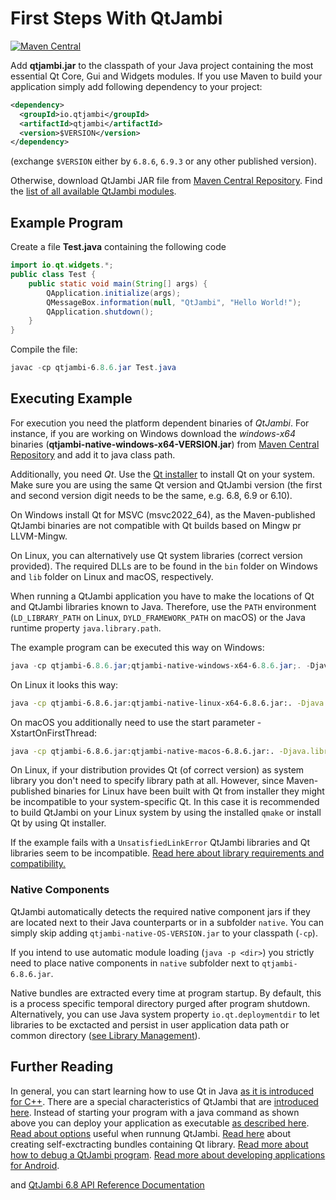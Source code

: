 # First Steps With QtJambi

[![Maven Central](https://maven-badges.sml.io/sonatype-central/io.qtjambi/qtjambi/badge.svg)](https://central.sonatype.com/artifact/io.qtjambi/qtjambi)

Add **qtjambi.jar** to the classpath of your Java project containing the most 
essential Qt Core, Gui and Widgets modules. If you use Maven to build your application simply add following dependency
to your project:

```xml
<dependency>
  <groupId>io.qtjambi</groupId>
  <artifactId>qtjambi</artifactId>
  <version>$VERSION</version>
</dependency>
```
(exchange `$VERSION` either by `6.8.6`, `6.9.3` or any other published version).

Otherwise, download QtJambi JAR file from [Maven Central Repository](https://search.maven.org/artifact/io.qtjambi/qtjambi/).
Find the [list of all available QtJambi modules](www/Modules.md).

## Example Program

Create a file **Test.java** containing the following code

``` java
import io.qt.widgets.*;
public class Test {
    public static void main(String[] args) {
        QApplication.initialize(args);
        QMessageBox.information(null, "QtJambi", "Hello World!");
        QApplication.shutdown();
    }
}
```

Compile the file:

``` powershell
javac -cp qtjambi-6.8.6.jar Test.java
```

## Executing Example

For execution you need the platform dependent binaries of *QtJambi*. 
For instance, if you are working on Windows download the *windows-x64* binaries (**qtjambi-native-windows-x64-VERSION.jar**)
from [Maven Central Repository](https://search.maven.org/artifact/io.qtjambi/qtjambi-native-windows-x64/) and add it to java class path. 

Additionally, you need *Qt*. Use the [Qt installer](https://www.qt.io/download-qt-installer) to install Qt on your system.
Make sure you are using the same Qt version and QtJambi version (the first and second version digit needs to be the same, e.g. 6.8, 6.9 or 6.10).

On Windows install Qt for MSVC (msvc2022_64), as the Maven-published QtJambi binaries are not compatible with Qt builds based on Mingw pr LLVM-Mingw.

On Linux, you can alternatively use Qt system libraries (correct version provided).
The required DLLs are to be found in the `bin` folder on Windows and `lib` folder on Linux and macOS, respectively. 

When running a QtJambi application you have to make the locations of Qt
and QtJambi libraries known to Java. Therefore, use the `PATH`
environment (`LD_LIBRARY_PATH` on Linux, `DYLD_FRAMEWORK_PATH` on macOS) or the Java runtime property `java.library.path`.

The example program can be executed this way on Windows:

``` powershell
java -cp qtjambi-6.8.6.jar;qtjambi-native-windows-x64-6.8.6.jar;. -Djava.library.path=C:\Qt\6.8.3\msvc2022_64\bin Test
```

On Linux it looks this way:

``` bash
java -cp qtjambi-6.8.6.jar:qtjambi-native-linux-x64-6.8.6.jar:. -Djava.library.path=<path to>/Qt/6.8.3/gcc_64/lib Test
```

On macOS you additionally need to use the start parameter -XstartOnFirstThread:

``` bash
java -cp qtjambi-6.8.6.jar:qtjambi-native-macos-6.8.6.jar:. -Djava.library.path=<path to>/Qt/6.8.3/macos/lib -XstartOnFirstThread Test
```

On Linux, if your distribution provides Qt (of correct version) as system library you don't need to specify library path at all.
However, since Maven-published binaries for Linux have been built with Qt from installer they might be incompatible to your system-specific Qt.
In this case it is recommended to build QtJambi on your Linux system by using the installed `qmake` or install Qt by using Qt installer.

If the example fails with a `UnsatisfiedLinkError` QtJambi libraries and Qt libraries seem to be incompatible.
[Read here about library requirements and compatibility.](www/Modules.md)

### Native Components

QtJambi automatically detects the required native component jars if they are located next to their Java counterparts or in a subfolder `native`.
You can simply skip adding `qtjambi-native-OS-VERSION.jar` to your classpath (`-cp`).

If you intend to use automatic module loading (`java -p <dir>`) you strictly need to place native components in `native` subfolder next to `qtjambi-6.8.6.jar`.

Native bundles are extracted every time at program startup. By default, this is a process specific temporal directory purged after program shutdown.
Alternatively, you can use Java system property `io.qt.deploymentdir` to let libraries to be exctacted and persist in user 
application data path or common directory ([see Library Management](Options.md#library-management)).

## Further Reading

In general, you can start learning how to use Qt in Java [as it is introduced for C++](https://doc.qt.io/qt/gettingstarted.html#create-your-first-applications).
There are a special characteristics of QtJambi that are [introduced here](Characteristics-of-QtJambi.md).
Instead of starting your program with a java command as shown above you can deploy your
application as executable [as described here](How-to-deploy-QtJambi-applications.md).
[Read about options](Options.md) useful when runnung QtJambi.
[Read here](How-to-bundle-Qt-libraries.md) about creating self-exctracting bundles containing Qt library.
[Read more about how to debug a QtJambi program](How-to-debug.md).
[Read more about developing applications for Android](Android.md).

and [QtJambi 6.8 API Reference
Documentation](https://doc.qtjambi.io/6.8/)
